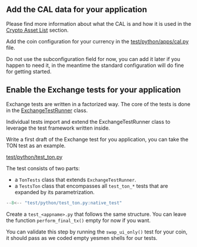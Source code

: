 ## Add the CAL data for your application

Please find more information about what the CAL is and how it is used in the [Crypto Asset List](../technical_informations/cal.md) section.

Add the coin configuration for your currency in the [test/python/apps/cal.py](https://github.com/LedgerHQ/app-exchange/blob/develop/test/python/apps/cal.py) file.

Do not use the subconfiguration field for now, you can add it later if you happen to need it, in the meantime the standard configuration will do fine for getting started. 

## Enable the Exchange tests for your application

Exchange tests are written in a factorized way. The core of the tests is done in the [ExchangeTestRunner](https://github.com/LedgerHQ/app-exchange/blob/develop/test/python/apps/exchange_test_runner.py) class.

Individual tests import and extend the ExchangeTestRunner class to leverage the test framework written inside. 

Write a first draft of the Exchange test for you application, you can take the TON test as an example.

[test/python/test_ton.py](https://github.com/LedgerHQ/app-exchange/blob/develop/test/python/test_ton.py)

The test consists of two parts:

- a `TonTests` class that extends `ExchangeTestRunner`.
- a `TestsTon` class that encompasses all `test_ton_*` tests that are expanded by its parametrization.

```Python
--8<-- "test/python/test_ton.py:native_test"
```

Create a `test_<appname>.py` that follows the same structure. You can leave the function `perform_final_tx()` empty for now if you want.

You can validate this step by running the `swap_ui_only()` test for your coin, it should pass as we coded empty yesmen shells for our tests.
